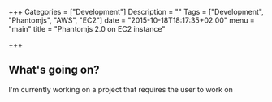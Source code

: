 +++
Categories = ["Development"]
Description = ""
Tags = ["Development", "Phantomjs", "AWS", "EC2"]
date = "2015-10-18T18:17:35+02:00"
menu = "main"
title = "Phantomjs 2.0 on EC2 instance"

+++

## What's going on?

I'm currently working on a project that requires the user to work on 